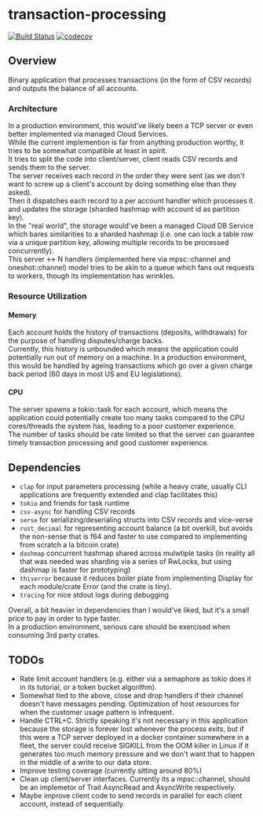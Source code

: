# transaction-processing

[![Build Status](https://github.com/sabin-rapan/transaction-processing/actions/workflows/ci.yml/badge.svg?branch=main)](https://github.com/sabin-rapan/transaction-processing/actions/workflows/ci.yml)
[![codecov](https://codecov.io/gh/sabin-rapan/transaction-processing/branch/main/graph/badge.svg)](https://codecov.io/gh/sabin-rapan/transaction-processing)

## Overview

Binary application that processes transactions (in the form of CSV records) and
outputs the balance of all accounts.   

### Architecture

In a production environment, this would've likely been a TCP server or even
better implemented via managed Cloud Services.   
While the current implemention is far from anything production worthy, it tries
to be somewhat compatible at least in spirit.   
It tries to split the code into client/server, client reads CSV records and
sends them to the server.   
The server receives each record in the order they were sent (as we don't want
to screw up a client's account by doing something else than they asked).   
Then it dispatches each record to a per account handler which processes it and
updates the storage (sharded hashmap with account id as partition key).   
In the "real world", the storage would've been a managed Cloud DB Service which
bares similarities to a sharded hashmap (i.e. one can lock a table row via a
unique partition key, allowing multiple records to be processed concurrently).   
This server <-> N handlers (implemented here via mpsc::channel and oneshot::channel)
model tries to be akin to a queue which fans out requests to workers, though
its implementation has wrinkles.

### Resource Utilization

#### Memory

Each account holds the history of transactions (deposits, withdrawals) for the
purpose of handling disputes/charge backs.   
Currently, this history is unbounded which means the application could
potentially run out of memory on a machine. In a production environment, this
would be handled by ageing transactions which go over a given charge back
period (60 days in most US and EU legislations).

#### CPU

The server spawns a tokio::task for each account, which means the application
could potentially create too many tasks compared to the CPU cores/threads the
system has, leading to a poor customer experience.   
The number of tasks should be rate limited so that the server can guarantee
timely transaction processing and good customer experience.

## Dependencies

* `clap` for input parameters processing (while a heavy crate, usually CLI
  applications are frequently extended and clap facilitates this)
* `tokio` and friends for task runtime
* `csv-async` for handling CSV records
* `serse` for serializing/deserialing structs into CSV records and vice-verse
* `rust_decimal` for representing account balance (a bit overkill, but avoids
  the non-sense that is f64 and faster to use compared to implementing from
  scratch a la bitcoin crate)
* `dashmap` concurrent hashmap shared across mulwtiple tasks (in reality all
  that was needed was sharding via a series of RwLocks, but using dashmap is
  faster for prototyping)
* `thiserror` because it reduces boiler plate from implementing Display for
  each module/crate Error (and the crate is tiny).
* `tracing` for nice stdout logs during debugging

Overall, a bit heavier in dependencies than I would've liked, but it's a small
price to pay in order to type faster.   
In a production environment, serious care should be exercised when consuming
3rd party crates.

## TODOs 
* Rate limit account handlers (e.g. either via a semaphore as tokio does it in
  its tutorial, or a token bucket algorithm).
* Somewhat tied to the above, close and drop handlers if their channel doesn't
  have messages pending. Optimization of host resources for when the customer
  usage pattern is infrequent.
* Handle CTRL+C. Strictly speaking it's not necessary in this application
  because the storage is forever lost whenever the process exits, but if this
  were a TCP server deployed in a docker container somewhere in a fleet, the
  server could receive SIGKILL from the OOM killer in Linux if it generates too
  much memory pressure and we don't want that to happen in the middle of a
  write to our data store.
* Improve testing coverage (currently sitting around 80%)
* Clean up client/server interfaces. Currently its a mpsc::channel, should be
  an implemetor of Trait AsyncRead and AsyncWrite respectively.
* Maybe improve client code to send records in parallel for each client
  account, instead of sequentially.
